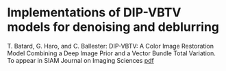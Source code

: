 # Implementations of DIP-VBTV models for denoising and deblurring
T. Batard, G. Haro, and C. Ballester: DIP-VBTV: A Color Image Restoration Model Combining a Deep Image Prior and a Vector Bundle Total Variation.
To appear in SIAM Journal on Imaging Sciences [pdf](https://github.com/tombatard/dip_vbtv/files/6841511/article_revised_2.pdf)

